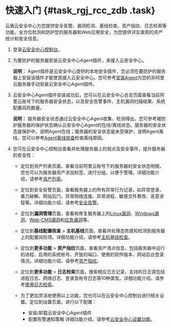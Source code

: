 # 快速入门 {#task_rgj_rcc_zdb .task}

云盾云安全中心为您提供安全告警、漏洞检测、基线检查、资产指纹、日志检索等功能，全方位检测和防护您的服务器和Web应用安全，为您提供详实直观的资产统计和安全信息。

1.  登录[云安全中心控制台](https://yundun.console.aliyun.com/?p=sas)。 
2.  为要防护的服务器安装云安全中心Agent插件，来接入云安全中心。 

    **说明：** Agent插件是云安全中心提供的本地安全插件，您必须在要防护的服务器上安装该插件才能使其接入云安全中心。您可参考[安装Agent](../../../../../intl.zh-CN/用户指南/接入云安全中心/安装Agent.md#)为您的非阿里云服务器手动安装云安全中心Agent插件。

3.  云安全中心Agent插件安装成功后，您可以在云安全中心总览页面查看当前阿里云账号下的服务器安全状态，以及安全告警事件、主机漏洞扫描结果、系统配置风险数量。 

    **说明：** 服务器安全状态通过云安全中心Agent收集、检测得出，您可参考被防护服务器的保护状态确认云安全中心Agent的在线/离线状态。服务器的安全状态是保护中，说明Agent在线；服务器的安全状态是未受保护，说明Agent离线，您可以参考[Agent离线排查](../../../../../intl.zh-CN/用户指南/接入云安全中心/Agent离线排查.md#)检查离线原因。

4.  您可在云安全中心控制台查看并处理服务器上的弱点及安全事件，提升服务器的安全性： 
    -   定位到资产列表页面，查看当前阿里云账号下的服务器的安全状态明细，您也可以为服务器资产添加标签、进行分组，以便于管理。详细功能介绍，请参考[资产列表](../../../../../intl.zh-CN/用户指南/资产列表.md#)。
    -   定位到安全告警页面，查看服务器上的所有异常行为记录，如异常登录、暴力破解、网站后门、异常网络连接、异常进程、敏感文件篡改、恶意进程等。详细功能介绍，请参考[安全告警](../../../../../intl.zh-CN/用户指南/安全告警/安全告警类型.md#)。
    -   定位到**漏洞管理**页面，查看和修复服务器上的[Linux漏洞](../../../../../intl.zh-CN/用户指南/漏洞管理/Linux软件漏洞.md#)、[Windows漏洞](../../../../../intl.zh-CN/用户指南/漏洞管理/Windows系统漏洞.md#)、[Web-CMS漏洞](../../../../../intl.zh-CN/用户指南/漏洞管理/Web-CMS漏洞.md#)和[应急漏洞](../../../../../intl.zh-CN/用户指南/漏洞管理/应急漏洞.md#)等。
    -   定位到**基线配置核查** \> **主机基线**页面，查看并处理态势感知检测到服务器上的配置风险项。详细功能介绍，请参考[主机基线检查](../../../../../intl.zh-CN/用户指南/基线检查/基线检查概述.md#)。
    -   定位到**更多功能** \> **资产指纹**页面，查看资产清点信息，包括服务器中运行的进程、启用的系统账号、开放的端口、使用的软件版本、网站后台登录情况。详细功能介绍，请参考[资产指纹](../../../../../intl.zh-CN/用户指南/资产指纹.md#)。
    -   定位到**更多功能** \> **日志检索**页面，搜索相应日志记录，支持的日志源包括进程日志、网络日志、登录及账号日志等10种类型。详细功能介绍，请参考[使用日志检索](../../../../../intl.zh-CN/用户指南/日志检索/使用日志检索.md#)。
    -   为了更加灵活地使用以上功能，您也可以在云安全中心控制台进行相关设置。定位到设置页面，进行以下配置：

        -   安装/卸载云安全中心Agent插件
        -   配置告警通知策略
        详细功能介绍，请参考[云安全中心设置功能](../../../../../intl.zh-CN/用户指南/设置.md#)。


